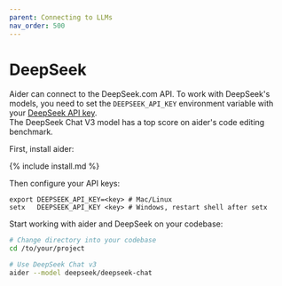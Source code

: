 ```yaml
---
parent: Connecting to LLMs
nav_order: 500
---
```


# DeepSeek

Aider can connect to the DeepSeek.com API.
To work with DeepSeek's models, you need to set the `DEEPSEEK_API_KEY` environment variable with your [DeepSeek API key](https://platform.deepseek.com/api_keys).  
The DeepSeek Chat V3 model has a top score on aider's code editing benchmark.

First, install aider:

{% include install.md %}

Then configure your API keys:

```
export DEEPSEEK_API_KEY=<key> # Mac/Linux
setx   DEEPSEEK_API_KEY <key> # Windows, restart shell after setx
```

Start working with aider and DeepSeek on your codebase:

```bash
# Change directory into your codebase
cd /to/your/project

# Use DeepSeek Chat v3
aider --model deepseek/deepseek-chat
```

